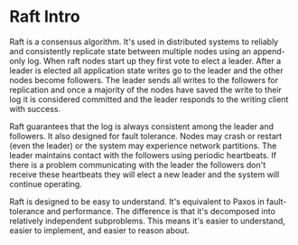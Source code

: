 # Raft Intro

Raft is a consensus algorithm. It's used in distributed systems to reliably and consistently replicate state between multiple nodes using an append-only log.  When raft nodes start up they first vote to elect a leader. After a leader is elected all application state writes go to the leader and the other nodes become followers. The leader sends all writes to the followers for replication and once a majority of the nodes have saved the write to their log it is considered committed and the leader responds to the writing client with success.

Raft guarantees that the log is always consistent among the leader and followers. It also designed for fault tolerance. Nodes may crash or restart (even the leader) or the system may experience network partitions. The leader maintains contact with the followers using periodic heartbeats. If there is a problem communicating with the leader the followers don't receive these heartbeats they will elect a new leader and the system will continue operating.

Raft is designed to be easy to understand. It's equivalent to Paxos in fault-tolerance and performance. The difference is that it's decomposed into relatively independent subproblems. This means it's easier to understand, easier to implement, and easier to reason about.
